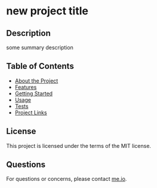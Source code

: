 
# new project title

## Description

some summary description


## Table of Contents

* [About the Project](#about-the-project)
* [Features](#features)
* [Getting Started](#getting-started)
* [Usage](#usage)
* [Tests](#tests)
* [Project Links](#project-links)


## License

This project is licensed under the terms of the MIT license.

## Questions

For questions or concerns, please contact [me.io](me.io).

